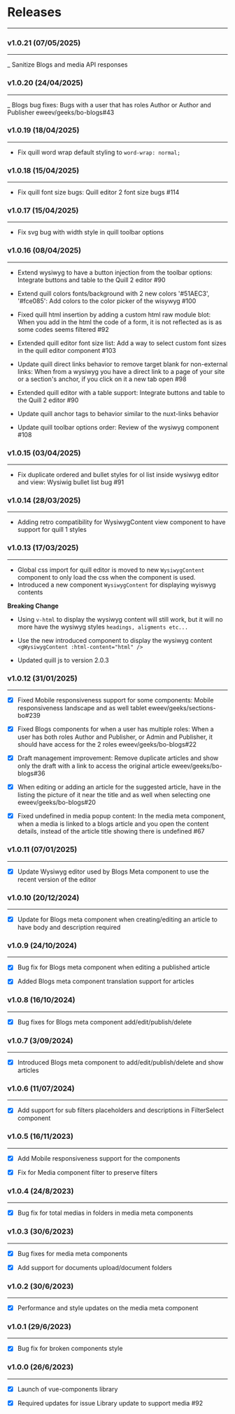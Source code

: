 # Releases

---


### v1.0.21 (07/05/2025)

---

_ Sanitize Blogs and media API responses


### v1.0.20 (24/04/2025)

---

_ Blogs bug fixes: Bugs with a user that has roles Author or Author and Publisher eweev/geeks/bo-blogs#43


### v1.0.19 (18/04/2025)

---

- Fix quill word wrap default styling to `word-wrap: normal;`


### v1.0.18 (15/04/2025)

---

- Fix quill font size bugs: Quill editor 2 font size bugs #114 


### v1.0.17 (15/04/2025)

---

- Fix svg bug with width style in quill toolbar options


### v1.0.16 (08/04/2025)

---

- Extend wysiwyg to have a button injection from the toolbar options: Integrate buttons and table to the Quill 2 editor #90

- Extend quill colors fonts/background with 2 new colors '#51AEC3', '#fce085': Add colors to the color picker of the wisywyg #100

- Fixed quill html insertion by adding a custom html raw module blot: When you add in the html the code of a form, it is not reflected as is as some codes seems filtered #92

- Extended quill editor font size list: Add a way to select custom font sizes in the quill editor component #103

- Update quill direct links behavior to remove target blank for non-external links: When from a wysiwyg you have a direct link to a page of your site or a section's anchor, if you click on it a new tab open #98

- Extended quill editor with a table support: Integrate buttons and table to the Quill 2 editor #90

- Update quill anchor tags to behavior similar to the nuxt-links behavior

- Update quill toolbar options order: Review of the wysiwyg component #108 

### v1.0.15 (03/04/2025)

---

- Fix duplicate ordered and bullet styles for ol list inside wysiwyg editor and view: Wysiwig bullet list bug #91


### v1.0.14 (28/03/2025)

---

- Adding retro compatibility for WysiwygContent view component to have support for quill 1 styles 


### v1.0.13 (17/03/2025)

---

- Global css import for quill editor is moved to new `WysiwygContent` component to only load the css when the component is used.
- Introduced a new component `WysiwygContent` for displaying wyiswyg contents

**Breaking Change**
- Using `v-html` to display the wysiwyg content will still work, but it will no more have the wysiwyg styles `headings, aligments etc...`
- Use the new introduced component to display the wysiwyg content
  `<gWysiwygContent :html-content="html" />`


- Updated quill js to version 2.0.3

### v1.0.12 (31/01/2025)

---

- [x] Fixed Mobile responsiveness support for some components: Mobile responsiveness landscape and as well tablet eweev/geeks/sections-bo#239

- [x] Fixed Blogs components for when a user has multiple roles: When a user has both roles Author and Publisher, or Admin and Publisher, it should have access for the 2 roles eweev/geeks/bo-blogs#22

- [x] Draft management improvement: Remove duplicate articles and show only the draft with a link to access the original article eweev/geeks/bo-blogs#36

- [x] When editing or adding an article for the suggested article, have in the listing the picture of it near the title and as well when selecting one eweev/geeks/bo-blogs#20

- [x] Fixed undefined in media popup content: In the media meta component, when a media is linked to a blogs article and you open the content details, instead of the article title showing there is undefined #67


### v1.0.11 (07/01/2025)

---

- [x] Update Wysiwyg editor used by Blogs Meta component to use the recent version of the editor



### v1.0.10 (20/12/2024)

---

- [x] Update for Blogs meta component when creating/editing an article to have body and description required


### v1.0.9 (24/10/2024)

---

- [x] Bug fix for Blogs meta component when editing a published article

- [x] Added Blogs meta component translation support for articles


### v1.0.8 (16/10/2024)

---

- [x] Bug fixes for Blogs meta component add/edit/publish/delete



### v1.0.7 (3/09/2024)

---

- [x] Introduced Blogs meta component to add/edit/publish/delete and show articles



### v1.0.6 (11/07/2024)

---

- [x] Add support for sub filters placeholders and descriptions in FilterSelect component


### v1.0.5 (16/11/2023)

---

- [x] Add Mobile responsiveness support for the components

- [x] Fix for Media component filter to preserve filters


### v1.0.4 (24/8/2023)

---

- [x] Bug fix for total medias in folders in media meta components



### v1.0.3 (30/6/2023)

---

- [x] Bug fixes for media meta components

- [x] Add support for documents upload/document folders



### v1.0.2 (30/6/2023)

---

- [x] Performance and style updates on the media meta component


### v1.0.1 (29/6/2023)

---

- [x] Bug fix for broken components style


### v1.0.0 (26/6/2023)

---

- [x] Launch of vue-components library

- [x] Required updates for issue Library update to support media #92